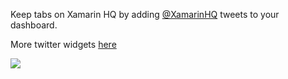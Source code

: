 Keep tabs on Xamarin HQ by adding [@XamarinHQ](https://twitter.com/XamarinHQ) tweets to your dashboard.

More twitter widgets [here](https://marketplace.visualstudio.com/search?term=trevellick&target=VSTS&category=All%20categories&sortBy=Downloads)


![](https://github.com/GregTrevellick/VsixTwitterWidget/blob/master/Src/@XamarinHQ/artefacts/Screenshot.png?raw=true)